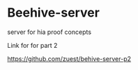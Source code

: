 # Beehive-server
server for hia proof concepts

Link for for part 2

https://github.com/zuest/behive-server-p2
